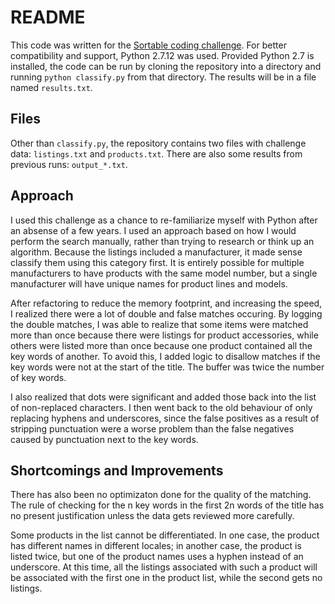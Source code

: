 # README

This code was written for the [Sortable coding challenge](https://sortable.com/challenge/). For better compatibility and support, Python 2.7.12 was used. Provided Python 2.7 is installed, the code can be run by cloning the repository into a directory and running `python classify.py` from that directory. The results will be in a file named `results.txt`.

## Files

Other than `classify.py`, the repository contains two files with challenge data: `listings.txt` and `products.txt`. There are also some results from previous runs: `output_*.txt`.

## Approach

I used this challenge as a chance to re-familiarize myself with Python after an absense of a few years. I used an approach based on how I would perform the search manually, rather than trying to research or think up an algorithm. Because the listings included a manufacturer, it made sense classify them using this category first. It is entirely possible for multiple manufacturers to have products with the same model number, but a single manufacturer will have unique names for product lines and models.

After refactoring to reduce the memory footprint, and increasing the speed, I realized there were a lot of double and false matches occuring. By logging the double matches, I was able to realize that some items were matched more than once because there were listings for product accessories, while others were listed more than once because one product contained all the key words of another. To avoid this, I added logic to disallow matches if the key words were not at the start of the title. The buffer was twice the number of key words.

I also realized that dots were significant and added those back into the list of non-replaced characters. I then went back to the old behaviour of only replacing hyphens and underscores, since the false positives as a result of stripping punctuation were a worse problem than the false negatives caused by punctuation next to the key words.

## Shortcomings and Improvements

There has also been no optimizaton done for the quality of the matching. The rule of checking for the n key words in the first 2n words of the title has no present justification unless the data gets reviewed more carefully.

Some products in the list cannot be differentiated. In one case, the product has different names in different locales; in another case, the product is listed twice, but one of the product names uses a hyphen instead of an underscore. At this time, all the listings associated with such a product will be associated with the first one in the product list, while the second gets no listings.
